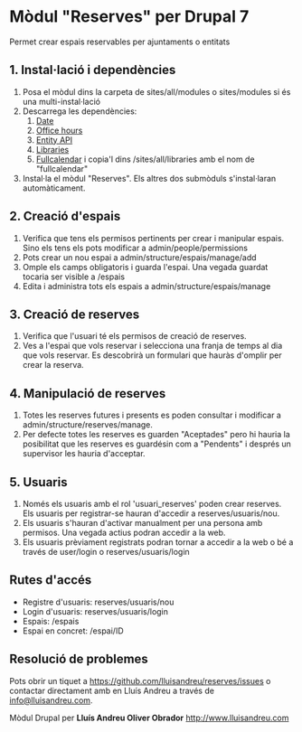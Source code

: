 # Mòdul "Reserves" per Drupal 7
Permet crear espais reservables per ajuntaments o entitats

## 1. Instal·lació i dependències

1. Posa el mòdul dins la carpeta de sites/all/modules o sites/modules si és una multi-instal·lació
2. Descarrega les dependències: 
	1. [Date](https://www.drupal.org/project/date)
	2. [Office hours](https://www.drupal.org/project/office_hours)
	3. [Entity API](https://www.drupal.org/project/entity)
	4. [Libraries](https://www.drupal.org/project/libraries)
	5. [Fullcalendar](https://fullcalendar.io/download/) i copia'l dins /sites/all/libraries amb el nom de "fullcalendar"
3. Instal·la el mòdul "Reserves". Els altres dos submòduls s'instal·laran automàticament. 

## 2. Creació d'espais

1. Verifica que tens els permisos pertinents per crear i manipular espais. Sino els tens els pots modificar a admin/people/permissions
2. Pots crear un nou espai a admin/structure/espais/manage/add
3. Omple els camps obligatoris i guarda l'espai. Una vegada guardat tocaria ser visible a /espais
4. Edita i administra tots els espais a admin/structure/espais/manage

## 3. Creació de reserves

1. Verifica que l'usuari té els permisos de creació de reserves.
2. Ves a l'espai que vols reservar i selecciona una franja de temps al dia que vols reservar. Es descobrirà un formulari que hauràs d'omplir per crear la reserva.

## 4. Manipulació de reserves

1. Totes les reserves futures i presents es poden consultar i modificar a admin/structure/reserves/manage. 
2. Per defecte totes les reserves es guarden "Aceptades" pero hi hauria la posibilitat que les reserves es guardésin com a "Pendents" i després un supervisor les hauria d'acceptar.

## 5. Usuaris

1. Només els usuaris amb el rol 'usuari_reserves' poden crear reserves. Els usuaris per registrar-se hauran d'accedir a reserves/usuaris/nou. 
2. Els usuaris s'hauran d'activar manualment per una persona amb permisos. Una vegada actius podran accedir a la web.
3. Els usuaris prèviament registrats podran tornar a accedir a la web o bé a través de user/login o reserves/usuaris/login

## Rutes d'accés

* Registre d'usuaris: reserves/usuaris/nou
* Login d'usuaris: reserves/usuaris/login
* Espais: /espais
* Espai en concret: /espai/ID

## Resolució de problemes

Pots obrir un tiquet a https://github.com/lluisandreu/reserves/issues o contactar directament amb en Lluís Andreu a través de info@lluisandreu.com.


Mòdul Drupal per **Lluís Andreu Oliver Obrador**
http://www.lluisandreu.com
